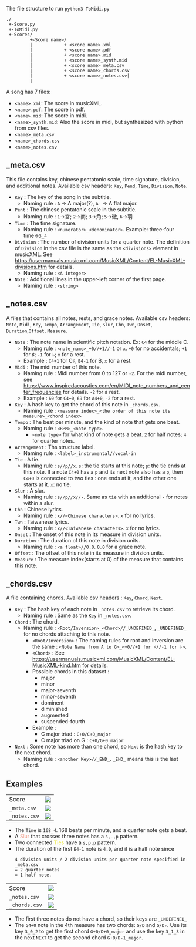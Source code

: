 The file structure to run `python3 ToMidi.py`
```
./
 +-Score.py
 +-ToMidi.py
 +-Scores/
         +<Score name>/
         |            + <score name>.xml
         |            + <score name>.pdf
         |            + <score name>.mid                     
         |            + <score name>_synth.mid
         |            + <score name>_meta.csv
         |            + <score name>_chords.csv
         |            + <score name>_notes.csv|
         |            
```


A song has 7 files:
* `<name>.xml`: The score in musicXML.
* `<name>.pdf`: The score in pdf.
* `<name>.mid`: The score in midi.
* `<name>_synth.mid`: Also the score in midi, but synthesized with python  from csv files.
* `<name>_meta.csv`
* `<name>_chords.csv`
* `<name>_notes.csv`

## _meta.csv
This file contains key, chinese pentatonic scale, time signature, division, and additional notes.
Available csv headers: `Key`, `Pend`, `Time`, `Division`, `Note`.
* `Key` : The key of the song in the subtitle.
    * Naming rule : `A` → A major(?), `A-` → A flat major.
* `Pent` : The chinese pentatonic scale in the subtitle.
    * Naming rule : `1`→宮; `2`→商; `3`→角; `5`→徵, `6`→羽
* `Time` : The time signature.
    * Naming rule : `<numerator>_<denominator>`. Example: three-four time→`3_4`
* `Division` : The number of division units for a quarter note. The definition of `Division` in the csv file is the same as the `<divisions>` element in musicXML. See https://usermanuals.musicxml.com/MusicXML/Content/EL-MusicXML-divisions.htm for details.
    * Naming rule : `<A integer>`
* `Note` : Additional lines in the upper-left corner of the first page.
    * Naming rule : `<string>`


## _notes.csv
A files that contains all notes, rests, and grace notes.
Available csv headers: `Note`, `Midi`, `Key`, `Tempo`, `Arrangement`, `Tie`, `Slur`, `Chn`, `Twn`, `Onset`, `Duration`,`Offset`, `Measure`.
* `Note` : The note name in scientific pitch notation. Ex: `C4` for the middle C.
    * Naming rule : `<note_name>_+0//+1//-1` or `x`. `+0` for no accidentals; `+1` for ♯; `-1` for ♭; `x` for a rest.
    * Example : `C4+1` for C♯, `B4-1` for B, `x` for a rest.
* `Midi` : The midi number of this note.
    * Naming rule : Midi number from 0 to 127 or `-2`. For the midi number, see https://www.inspiredacoustics.com/en/MIDI_note_numbers_and_center_frequencies for details. `-2` for a rest.
    * Example : `60` for `C4+0`, `69` for `A4+0`, `-2` for a rest.
* `Key` : A hash key to get the chord of this note in `_chords.csv`.
    * Naming rule : `<measure index>_<the order of this note its measure>_<chord index>`
* `Tempo` : The beat per minute, and the kind of note that gets one beat.
    * Naming rule : `<BPM>_<note type>`.
        * `<note type>` for what kind of note gets a beat. `2` for half notes; `4` for quarter notes.
* `Arrangement` : Ths structure label.
    * Naming rule : `<label>_instrumental//vocal-in`
* `Tie` : A tie.
    * Naming rule : `s//p//x`. `s`: the tie starts at this note; `p`: the tie ends at this note. If a note `C4+0` has a `p` and its next note also has a `p`, then `C4+0` is connected to two ties : one ends at it, and the other one starts at it. `x`: no tie.
* `Slur` : A slur.
    * Naming rule : `s//p//x//-`. Same as `tie` with an additional `-` for notes within a slur.
* `Chn` : Chinese lyrics.
    * Naming rule : `x//<Chinese characters>`. `x` for no lyrics.
* `Twn` : Taiwanese lyrics.
    * Naming rule : `x//<Taiwanese characters>`. `x` for no lyrics.
* `Onset` : The onset of this note in its measure in division units.
* `Duration` : The duration of this note in division units.
    * Naming rule : `<a float>//0.0`. `0.0` for a grace note.
* `Offset` : The offset of this note in its measure in division units.
* `Measure` : The measure index(starts at 0) of the measure that contains this note. 


## _chords.csv
A file containing chords.
Available csv headers : `Key`, `Chord`, `Next`.
* `Key` : The hash key of each note in `_notes.csv` to retrieve its chord.
    * Naming rule : Same as the `Key` in `_notes.csv`.
* `Chord` : The chord.
    * Naming rule : `<Root/Inversion>_<Chord>//_UNDEFINED_`, `_UNDEFINED_` for no chords attaching to this note.
        * `<Root/Inversion>` : The naming rules for root and inversion are the same : `<Note Name from A to G>_<+0//+1 for ♯//-1 for ♭>`.
        * `<Chord>` : See https://usermanuals.musicxml.com/MusicXML/Content/EL-MusicXML-kind.htm for details.
        * Possible chords in this dataset : 
            * major
            * minor
            * major-seventh
            * minor-seventh
            * dominent
            * diminished
            * augmented
            * suspended-fourth
        * Example :
            * C major triad : `C+0/C+0_major`
            * C major triad on G : `C+0/G+0_major`   
* `Next` : Some note has more than one chord, so `Next` is the hash key to the next chord.
    * Naming rule : `<another Key>//_END_`. `_END_` means this is the last chord.


## Examples

|   |  | 
| -------- | -------- |
| Score  | ![](https://i.imgur.com/hgw6Dmd.jpg)     |
| `_meta.csv` | ![](https://i.imgur.com/hLsTVFy.jpg) |
| `_notes.csv` | ![](https://i.imgur.com/XcTtLJN.jpg) |
* The `Time` is `168_4`. 168 beats per minute, and a quarter note gets a beat.
* A <font color=#f19f8c>Slur</font> that crosses three notes has a `s,-,p` pattern.
* Two connected <font color=#ebe634>Ties</font> have a `s,p,p` pattern.
* The duration of the first `E4-1` note is `4.0`, and it is a half note since 
    ```
    4 division units / 2 division units per quarter note specified in _meta.csv
    = 2 quarter notes 
    = 1 half note.
    ```
    
|   |  | 
| -------- | -------- |
| Score  | ![](https://i.imgur.com/pKpgILk.jpg)     |
| `_notes.csv` | ![](https://i.imgur.com/hWDDvql.jpg) |
| `_chords.csv` | ![](https://i.imgur.com/02QAayy.jpg) |
* The first three notes do not have a chord, so their keys are `_UNDEFINED_`
* The `G4+0` note in the 4th measure has two chords: `G/D` and `G/D♭`. Use its key `3_0_2` to get the first chord `G+0/D+0_major` and use the key `3_1_3` in the next `NEXT` to get the second chord `G+0/D-1_major`.